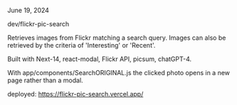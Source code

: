 June 19, 2024

dev/flickr-pic-search

Retrieves images from Flickr matching a search query.
Images can also be retrieved by the criteria of 'Interesting'
or 'Recent'.

Built with Next-14, react-modal, Flickr API, picsum, chatGPT-4.

With app/components/SearchORIGINAL.js the clicked photo opens
in a new page rather than a modal.

deployed:
    https://flickr-pic-search.vercel.app/





    



